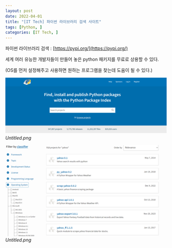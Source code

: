 ```yaml
---
layout: post
date: 2022-04-01
title: "[IT Tech] 파이썬 라이브러리 검색 사이트"
tags: [Python, ]
categories: [IT Tech, ]
---
```



파이썬 라이브러리 검색 : [https://pypi.org/](https://pypi.org/)


세계 여러 유능한 개발자들이 만들어 놓은 python 패키지를 무료로 상용할 수 있다.


(OS를 먼저 설정해주고 사용하면 원하는 프로그램을 찾는데 도움이 될 수 있다.)


![0](/assets/img/2022-04-01-[IT-Tech]-파이썬-라이브러리-검색-사이트.md/0.png)_Untitled.png_


![1](/assets/img/2022-04-01-[IT-Tech]-파이썬-라이브러리-검색-사이트.md/1.png)_Untitled.png_

